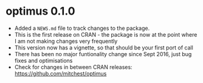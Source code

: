 # optimus 0.1.0

* Added a `NEWS.md` file to track changes to the package.
* This is the first release on CRAN - the package is now at the point where I am not making changes very frequently
* This version now has a vignette, so that should be your first port of call
* There has been no major funtionality change since Sept 2016, just bug fixes and optimisations
* Check for changes in between CRAN releases: https://github.com/mitchest/optimus


